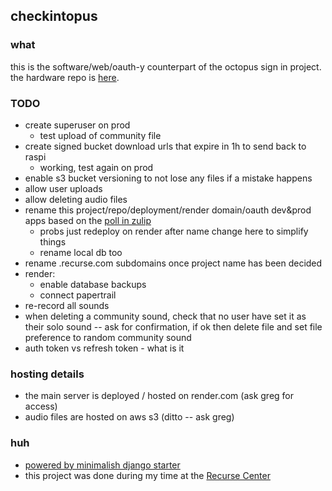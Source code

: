 ## checkintopus

### what

this is the software/web/oauth-y counterpart of the octopus sign in project. the hardware repo is [here](https://github.com/gregsadetsky/recurse-rfid-visits/).

### TODO

- create superuser on prod
  - test upload of community file
- create signed bucket download urls that expire in 1h to send back to raspi
  - working, test again on prod
- enable s3 bucket versioning to not lose any files if a mistake happens
- allow user uploads
- allow deleting audio files
- rename this project/repo/deployment/render domain/oauth dev&prod apps based on the [poll in zulip](https://recurse.zulipchat.com/#narrow/stream/19042-.F0.9F.A7.91.E2.80.8D.F0.9F.92.BB-current-batches/topic/naming.20suggestion/near/394473437)
  - probs just redeploy on render after name change here to simplify things
  - rename local db too
- rename .recurse.com subdomains once project name has been decided
- render:
  - enable database backups
  - connect papertrail
- re-record all sounds
- when deleting a community sound, check that no user have set it as their solo sound -- ask for confirmation, if ok then delete file and set file preference to random community sound
- auth token vs refresh token - what is it

### hosting details

- the main server is deployed / hosted on render.com (ask greg for access)
- audio files are hosted on aws s3 (ditto -- ask greg)

### huh

- [powered by minimalish django starter](https://github.com/gregsadetsky/minimalish-django-starter)
- this project was done during my time at the [Recurse Center](https://recurse.com/)
